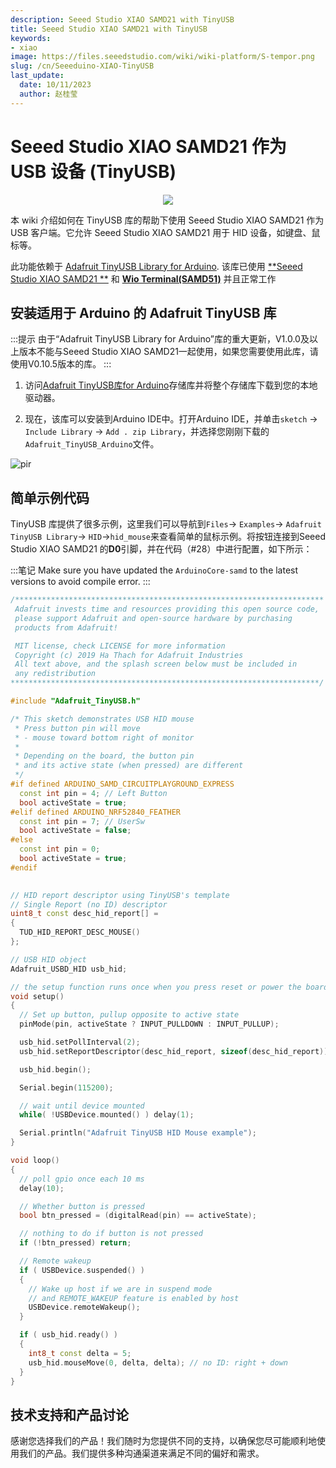 ```yaml
---
description: Seeed Studio XIAO SAMD21 with TinyUSB
title: Seeed Studio XIAO SAMD21 with TinyUSB
keywords:
- xiao
image: https://files.seeedstudio.com/wiki/wiki-platform/S-tempor.png
slug: /cn/Seeeduino-XIAO-TinyUSB
last_update:
  date: 10/11/2023
  author: 赵桂莹
---
```

# Seeed Studio XIAO SAMD21 作为 USB 设备 (TinyUSB)

<div align="center"><img src="https://files.seeedstudio.com/wiki/Seeeduino-XIAO-TinyUSB/XIAO-USB.png" /></div>

本 wiki 介绍如何在 TinyUSB 库的帮助下使用 Seeed Studio XIAO SAMD21 作为 USB 客户端。它允许 Seeed Studio XIAO SAMD21 用于 HID 设备，如键盘、鼠标等。

此功能依赖于 [Adafruit TinyUSB Library for Arduino](https://github.com/adafruit/Adafruit_TinyUSB_Arduino). 该库已使用 [**Seeed Studio XIAO SAMD21 **](https://www.seeedstudio.com/Seeeduino-XIAO-Arduino-Microcontroller-SAMD21-Cortex-M0+-p-4426.html) 和 [**Wio Terminal(SAMD51)**](https://www.seeedstudio.com/Wio-Terminal-p-4509.html) 并且正常工作

## 安装适用于 Arduino 的 Adafruit TinyUSB 库

:::提示
 由于“Adafruit TinyUSB Library for Arduino”库的重大更新，V1.0.0及以上版本不能与Seeed Studio XIAO SAMD21一起使用，如果您需要使用此库，请使用V0.10.5版本的库。
:::

1. 访问[Adafruit TinyUSB库for Arduino](https://github.com/adafruit/Adafruit_TinyUSB_Arduino)存储库并将整个存储库下载到您的本地驱动器。 

2. 现在，该库可以安装到Arduino IDE中。打开Arduino IDE，并单击`sketch` -> `Include Library` -> `Add . zip Library`，并选择您刚刚下载的`Adafruit_TinyUSB_Arduino`文件。

<!-- ![InstallLibrary](https://files.seeedstudio.com/wiki/Wio-Terminal/img/Xnip2019-11-21_15-50-13.jpg) -->
  <p style={{textAlign: 'center'}}><img src="https://files.seeedstudio.com/wiki/Wio-Terminal/img/Xnip2019-11-21_15-50-13.jpg" alt="pir" width={600} height="auto" /></p>

## 简单示例代码

TinyUSB 库提供了很多示例，这里我们可以导航到`Files`-> `Examples`-> `Adafruit TinyUSB Library`-> `HID`->`hid_mouse`来查看简单的鼠标示例。将按钮连接到Seeed Studio XIAO SAMD21 的**D0**引脚，并在代码（#28）中进行配置，如下所示：

:::笔记
      Make sure you have updated the `ArduinoCore-samd` to the latest versions to avoid compile error.
:::

```cpp
/*********************************************************************
 Adafruit invests time and resources providing this open source code,
 please support Adafruit and open-source hardware by purchasing
 products from Adafruit!

 MIT license, check LICENSE for more information
 Copyright (c) 2019 Ha Thach for Adafruit Industries
 All text above, and the splash screen below must be included in
 any redistribution
*********************************************************************/

#include "Adafruit_TinyUSB.h"

/* This sketch demonstrates USB HID mouse
 * Press button pin will move
 * - mouse toward bottom right of monitor
 * 
 * Depending on the board, the button pin
 * and its active state (when pressed) are different
 */
#if defined ARDUINO_SAMD_CIRCUITPLAYGROUND_EXPRESS
  const int pin = 4; // Left Button
  bool activeState = true;
#elif defined ARDUINO_NRF52840_FEATHER
  const int pin = 7; // UserSw
  bool activeState = false;
#else
  const int pin = 0;
  bool activeState = true;
#endif
  

// HID report descriptor using TinyUSB's template
// Single Report (no ID) descriptor
uint8_t const desc_hid_report[] =
{
  TUD_HID_REPORT_DESC_MOUSE()
};

// USB HID object
Adafruit_USBD_HID usb_hid;

// the setup function runs once when you press reset or power the board
void setup()
{
  // Set up button, pullup opposite to active state
  pinMode(pin, activeState ? INPUT_PULLDOWN : INPUT_PULLUP);

  usb_hid.setPollInterval(2);
  usb_hid.setReportDescriptor(desc_hid_report, sizeof(desc_hid_report));

  usb_hid.begin();

  Serial.begin(115200);

  // wait until device mounted
  while( !USBDevice.mounted() ) delay(1);

  Serial.println("Adafruit TinyUSB HID Mouse example");
}

void loop()
{
  // poll gpio once each 10 ms
  delay(10);

  // Whether button is pressed
  bool btn_pressed = (digitalRead(pin) == activeState);

  // nothing to do if button is not pressed
  if (!btn_pressed) return;

  // Remote wakeup
  if ( USBDevice.suspended() )
  {
    // Wake up host if we are in suspend mode
    // and REMOTE_WAKEUP feature is enabled by host
    USBDevice.remoteWakeup();
  }

  if ( usb_hid.ready() )
  {
    int8_t const delta = 5;
    usb_hid.mouseMove(0, delta, delta); // no ID: right + down
  }
}
```

## 技术支持和产品讨论

感谢您选择我们的产品！我们随时为您提供不同的支持，以确保您尽可能顺利地使用我们的产品。我们提供多种沟通渠道来满足不同的偏好和需求。

<div class="button_tech_support_container">
<a href="https://forum.seeedstudio.com/" class="button_forum"></a> 
<a href="https://www.seeedstudio.com/contacts" class="button_email"></a>
</div>

<div class="button_tech_support_container">
<a href="https://discord.gg/eWkprNDMU7" class="button_discord"></a> 
<a href="https://github.com/Seeed-Studio/wiki-documents/discussions/69" class="button_discussion"></a>
</div>
